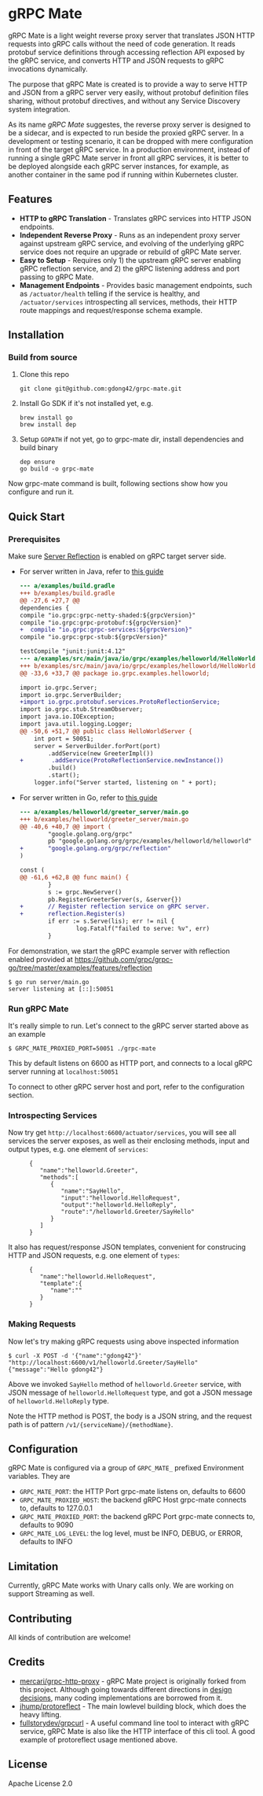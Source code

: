 # gRPC Mate

gRPC Mate is a light weight reverse proxy server that translates JSON HTTP requests into gRPC calls without the need of 
code generation. It reads protobuf service definitions through accessing reflection API exposed by the gRPC service, 
and converts HTTP and JSON requests to gRPC invocations dynamically.

The purpose that gRPC Mate is created is to provide a way to serve HTTP and JSON from a gRPC server very easily, without 
protobuf definition files sharing, without protobuf directives, and without any Service Discovery system integration. 

As its name *gRPC Mate* suggestes, the reverse proxy server is designed to be a sidecar, and is expected to run beside 
the proxied gRPC server. In a development or testing scenario, it can be dropped with mere configuration in front of the
target gRPC service. In a production environment, instead of running a single gRPC Mate server in front all gRPC services,
it is better to be deployed alongside each gRPC server instances, for example, as another container in the same pod if 
running within Kubernetes cluster.

## Features

* **HTTP to gRPC Translation** - Translates gRPC services into HTTP JSON endpoints.
* **Independent Reverse Proxy** - Runs as an independent proxy server against upstream gRPC service, and evolving of the underlying gRPC service does not require an upgrade or rebuild
of gRPC Mate server.
* **Easy to Setup** - Requires only 1) the upstream gRPC server enabling gRPC reflection service, and 2) the gRPC listening address and port passing to gRPC Mate.
* **Management Endpoints** - Provides basic management endpoints, such as `/actuator/health` 
telling if the service is healthy, and `/actuator/services` introspecting all services, methods, their HTTP route mappings and request/response schema example.

## Installation

### Build from source

1. Clone this repo
    ```
    git clone git@github.com:gdong42/grpc-mate.git
    ```
2. Install Go SDK if it's not installed yet, e.g.
   ```
   brew install go
   brew install dep
   ```
3. Setup `GOPATH` if not yet, go to grpc-mate dir, install dependencies and build binary
    ```
    dep ensure
    go build -o grpc-mate
    ```
Now grpc-mate command is built, following sections show how you configure and run it.

## Quick Start

### Prerequisites

Make sure [Server Reflection](https://github.com/grpc/grpc/blob/master/doc/server-reflection.md) is enabled on gRPC target server side.
* For server written in Java, refer to [this guide](https://github.com/grpc/grpc-java/blob/master/documentation/server-reflection-tutorial.md)
    ```diff
    --- a/examples/build.gradle
    +++ b/examples/build.gradle
    @@ -27,6 +27,7 @@
    dependencies {
    compile "io.grpc:grpc-netty-shaded:${grpcVersion}"
    compile "io.grpc:grpc-protobuf:${grpcVersion}"
    +  compile "io.grpc:grpc-services:${grpcVersion}"
    compile "io.grpc:grpc-stub:${grpcVersion}"
    
    testCompile "junit:junit:4.12"
    --- a/examples/src/main/java/io/grpc/examples/helloworld/HelloWorldServer.java
    +++ b/examples/src/main/java/io/grpc/examples/helloworld/HelloWorldServer.java
    @@ -33,6 +33,7 @@ package io.grpc.examples.helloworld;
    
    import io.grpc.Server;
    import io.grpc.ServerBuilder;
    +import io.grpc.protobuf.services.ProtoReflectionService;
    import io.grpc.stub.StreamObserver;
    import java.io.IOException;
    import java.util.logging.Logger;
    @@ -50,6 +51,7 @@ public class HelloWorldServer {
        int port = 50051;
        server = ServerBuilder.forPort(port)
            .addService(new GreeterImpl())
    +        .addService(ProtoReflectionService.newInstance())
            .build()
            .start();
        logger.info("Server started, listening on " + port);
    ```
* For server written in Go, refer to [this guide](https://github.com/grpc/grpc-go/blob/master/Documentation/server-reflection-tutorial.md)
    ```diff
    --- a/examples/helloworld/greeter_server/main.go
    +++ b/examples/helloworld/greeter_server/main.go
    @@ -40,6 +40,7 @@ import (
            "google.golang.org/grpc"
            pb "google.golang.org/grpc/examples/helloworld/helloworld"
    +       "google.golang.org/grpc/reflection"
    )

    const (
    @@ -61,6 +62,8 @@ func main() {
            }
            s := grpc.NewServer()
            pb.RegisterGreeterServer(s, &server{})
    +       // Register reflection service on gRPC server.
    +       reflection.Register(s)
            if err := s.Serve(lis); err != nil {
                    log.Fatalf("failed to serve: %v", err)
            }
    ```

For demonstration, we start the gRPC example server with reflection enabled provided at https://github.com/grpc/grpc-go/tree/master/examples/features/reflection

```
$ go run server/main.go
server listening at [::]:50051
```

### Run gRPC Mate

It's really simple to run. Let's connect to the gRPC server started above as an example
```
$ GRPC_MATE_PROXIED_PORT=50051 ./grpc-mate
```
This by default listens on 6600 as HTTP port, and connects to a local gRPC server running at `localhost:50051`

To connect to other gRPC server host and port, refer to the configuration section.

### Introspecting Services

Now try get `http://localhost:6600/actuator/services`, you will see all services the server exposes, as well as their enclosing methods, input and output types, e.g. one element of `services`:
```
      {  
         "name":"helloworld.Greeter",
         "methods":[  
            {  
               "name":"SayHello",
               "input":"helloworld.HelloRequest",
               "output":"helloworld.HelloReply",
               "route":"/helloworld.Greeter/SayHello"
            }
         ]
      }
```
 It also has request/response JSON templates, convenient for construcing HTTP and JSON requests, e.g. one element of `types`:

```
      {  
         "name":"helloworld.HelloRequest",
         "template":{  
            "name":""
         }
      }

```

### Making Requests

Now let's try making gRPC requests using above inspected information

```
$ curl -X POST -d '{"name":"gdong42"}' "http://localhost:6600/v1/helloworld.Greeter/SayHello" 
{"message":"Hello gdong42"}
```
Above we invoked `SayHello` method of `helloworld.Greeter` service, with JSON message of `helloworld.HelloRequest` type, and got a JSON message of `helloworld.HelloReply` type.

Note the HTTP method is POST, the body is a JSON string, and the request path is of pattern `/v1/{serviceName}/{methodName}`.

## Configuration

gRPC Mate is configured via a group of `GRPC_MATE_` prefixed Environment variables. They are

* `GRPC_MATE_PORT`: the HTTP Port grpc-mate listens on, defaults to 6600
* `GRPC_MATE_PROXIED_HOST`: the backend gRPC Host grpc-mate connects to, defaults to 127.0.0.1
* `GRPC_MATE_PROXIED_PORT`: the backend gRPC Port grpc-mate connects to, defaults to 9090
* `GRPC_MATE_LOG_LEVEL`: the log level, must be INFO, DEBUG, or ERROR, defaults to INFO

## Limitation

Currently, gRPC Mate works with Unary calls only. We are working on support Streaming as well.

## Contributing

All kinds of contribution are welcome!

## Credits
* [mercari/grpc-http-proxy](https://github.com/mercari/grpc-http-proxy) - gRPC Mate project is originally forked from this project. Although going towards different directions in [design decisions](https://github.com/gdong42/grpc-mate/blob/master/DESIGN.md), many coding implementations are borrowed from it.
* [jhump/protoreflect](https://github.com/jhump/protoreflect) - The main lowlevel building block, which does the heavy lifting.
* [fullstorydev/grpcurl](https://github.com/fullstorydev/grpcurl) - A useful command line tool to interact with gRPC service, gRPC Mate is also like the HTTP interface of this cli tool. A good example of protoreflect usage mentioned above.

## License

Apache License 2.0
